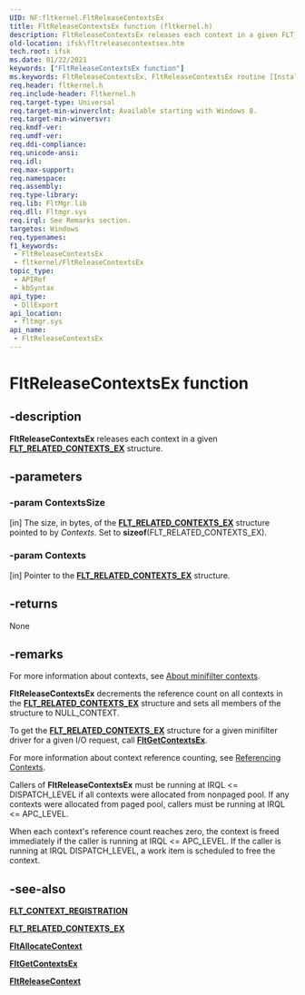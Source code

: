 ```yaml
---
UID: NF:fltkernel.FltReleaseContextsEx
title: FltReleaseContextsEx function (fltkernel.h)
description: FltReleaseContextsEx releases each context in a given FLT_RELATED_CONTEXTS_EX structure.
old-location: ifsk\fltreleasecontextsex.htm
tech.root: ifsk
ms.date: 01/22/2021
keywords: ["FltReleaseContextsEx function"]
ms.keywords: FltReleaseContextsEx, FltReleaseContextsEx routine [Installable File System Drivers], fltkernel/FltReleaseContextsEx, ifsk.fltreleasecontextsex
req.header: fltkernel.h
req.include-header: Fltkernel.h
req.target-type: Universal
req.target-min-winverclnt: Available starting with Windows 8.
req.target-min-winversvr: 
req.kmdf-ver: 
req.umdf-ver: 
req.ddi-compliance: 
req.unicode-ansi: 
req.idl: 
req.max-support: 
req.namespace: 
req.assembly: 
req.type-library: 
req.lib: FltMgr.lib
req.dll: Fltmgr.sys
req.irql: See Remarks section.
targetos: Windows
req.typenames: 
f1_keywords:
 - FltReleaseContextsEx
 - fltkernel/FltReleaseContextsEx
topic_type:
 - APIRef
 - kbSyntax
api_type:
 - DllExport
api_location:
 - fltmgr.sys
api_name:
 - FltReleaseContextsEx
---
```


# FltReleaseContextsEx function

## -description

**FltReleaseContextsEx** releases each context in a given [**FLT_RELATED_CONTEXTS_EX**](ns-fltkernel-_flt_related_contexts_ex.md) structure.

## -parameters

### -param ContextsSize

[in] The size, in bytes, of the [**FLT_RELATED_CONTEXTS_EX**](ns-fltkernel-_flt_related_contexts_ex.md) structure pointed to by *Contexts*. Set to **sizeof**(FLT_RELATED_CONTEXTS_EX).

### -param Contexts

[in] Pointer to the [**FLT_RELATED_CONTEXTS_EX**](ns-fltkernel-_flt_related_contexts_ex.md) structure.

## -returns

None

## -remarks

For more information about contexts, see [About minifilter contexts](/windows-hardware/drivers/ifs/managing-contexts-in-a-minifilter-driver).

**FltReleaseContextsEx** decrements the reference count on all contexts in the [**FLT_RELATED_CONTEXTS_EX**](ns-fltkernel-_flt_related_contexts_ex.md) structure and sets all members of the structure to NULL_CONTEXT.

To get the [**FLT_RELATED_CONTEXTS_EX**](ns-fltkernel-_flt_related_contexts_ex.md) structure for a given minifilter driver for a given I/O request, call [**FltGetContextsEx**](./nf-fltkernel-fltgetcontextsex.md).

For more information about context reference counting, see [Referencing Contexts](/windows-hardware/drivers/ifs/referencing-contexts).

Callers of **FltReleaseContextsEx** must be running at IRQL <= DISPATCH_LEVEL if all contexts were allocated from nonpaged pool. If any contexts were allocated from paged pool, callers must be running at IRQL <= APC_LEVEL.

When each context's reference count reaches zero, the context is freed immediately if the caller is running at IRQL <= APC_LEVEL. If the caller is running at IRQL DISPATCH_LEVEL, a work item is scheduled to free the context.

## -see-also

[**FLT_CONTEXT_REGISTRATION**](ns-fltkernel-_flt_context_registration.md)

[**FLT_RELATED_CONTEXTS_EX**](ns-fltkernel-_flt_related_contexts_ex.md)

[**FltAllocateContext**](nf-fltkernel-fltallocatecontext.md)

[**FltGetContextsEx**](./nf-fltkernel-fltgetcontextsex.md)

[**FltReleaseContext**](./nf-fltkernel-fltreleasecontext.md)
